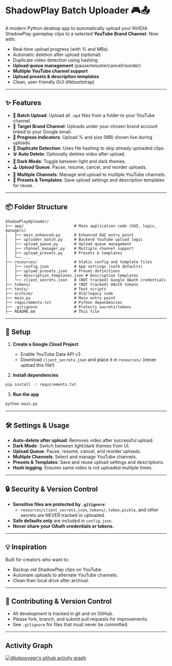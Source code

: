 # ShadowPlay Batch Uploader 🎮📤

A modern Python desktop app to automatically upload your NVIDIA ShadowPlay gameplay clips to a selected **YouTube Brand Channel**. Now with:
- Real-time upload progress (with % and MBs)
- Automatic deletion after upload (optional)
- Duplicate video detection using hashing
- **Upload queue management** (pause/resume/cancel/reorder)
- **Multiple YouTube channel support**
- **Upload presets & description templates**
- Clean, user-friendly GUI (ttkbootstrap)

---

## ✨ Features

- 🔄 **Batch Upload**: Upload all `.mp4` files from a folder to your YouTube channel.
- 🎯 **Target Brand Channel**: Uploads under your chosen brand account linked to your Google email.
- 🚀 **Progress Indicators**: Upload % and size (MB) shown live during uploads.
- 🧠 **Duplicate Detection**: Uses file hashing to skip already uploaded clips.
- 🗑️ **Auto Delete**: Optionally deletes video after upload.
- 🌙 **Dark Mode**: Toggle between light and dark themes.
- 🕹️ **Upload Queue**: Pause, resume, cancel, and reorder uploads.
- 👥 **Multiple Channels**: Manage and upload to multiple YouTube channels.
- 📝 **Presets & Templates**: Save upload settings and description templates for reuse.

---

## 📦 Folder Structure

```
ShadowPlayUploader/
├── app/                      # Main application code (GUI, logic, managers)
│   ├── main_enhanced.py      # Enhanced GUI entry point
│   ├── uploader_batch.py     # Backend YouTube upload logic
│   ├── upload_queue.py       # Upload queue management
│   ├── channel_manager.py    # Multiple channel support
│   ├── upload_presets.py     # Presets & templates
│   └── ...
├── resources/                # Static config and template files
│   ├── config.json           # App settings (safe defaults)
│   ├── upload_presets.json   # Preset definitions
│   ├── description_templates.json # Description templates
│   └── client_secrets.json   # (NOT tracked) Google OAuth credentials
├── tokens/                   # (NOT tracked) OAuth tokens
├── tests/                    # Test scripts
├── archive/                  # Old/legacy code
├── main.py                   # Main entry point
├── requirements.txt          # Python dependencies
├── .gitignore                # Protects secrets/tokens
├── README.md                 # This file
```

---

## 🔧 Setup

1. **Create a Google Cloud Project**  
   - Enable YouTube Data API v3  
   - Download `client_secrets.json` and place it in `resources/` (never upload this file!)

2. **Install dependencies**
```bash
pip install -r requirements.txt
```

3. **Run the app**
```bash
python main.py
```

---

## 🛠 Settings & Usage

- **Auto-delete after upload**: Removes video after successful upload.
- **Dark Mode**: Switch between light/dark themes from UI.
- **Upload Queue**: Pause, resume, cancel, and reorder uploads.
- **Multiple Channels**: Select and manage YouTube channels.
- **Presets & Templates**: Save and reuse upload settings and descriptions.
- **Hash logging**: Ensures same video is not uploaded multiple times.

---

## 🔒 Security & Version Control

- **Sensitive files are protected by `.gitignore`**:
  - `resources/client_secrets.json`, `tokens/`, `token.pickle`, and other secrets are NEVER tracked or uploaded.
- **Safe defaults only** are included in `config.json`.
- **Never share your OAuth credentials or tokens.**

---

## 💡 Inspiration

Built for creators who want to:
- Backup old ShadowPlay clips on YouTube.
- Automate uploads to alternate YouTube channels.
- Clean their local drive after archival.

---

## 🤝 Contributing & Version Control

- All development is tracked in git and on GitHub.
- Please fork, branch, and submit pull requests for improvements.
- See `.gitignore` for files that must never be committed.

---

## Activity Graph

[![diluteoxygen's github activity graph](https://github-readme-activity-graph.vercel.app/graph?username=diluteoxygen&bg_color=22272e&color=adbac7&line=539bf5&point=539bf5&area=true&hide_border=true&theme=github-compact)](https://github.com/diluteoxygen/ShadowPlayUploader)


